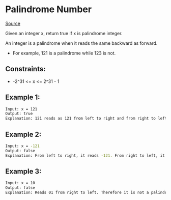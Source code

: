 # Palindrome Number
[Source](https://leetcode.com/problems/palindrome-number/)

Given an integer x, return true if x is palindrome integer.

An integer is a palindrome when it reads the same backward as forward.

 - For example, 121 is a palindrome while 123 is not.


## Constraints:

 - -2^31 <= x <= 2^31 - 1

## Example 1:
```sh
Input: x = 121
Output: true
Explanation: 121 reads as 121 from left to right and from right to left.
```

## Example 2:
```sh
Input: x = -121
Output: false
Explanation: From left to right, it reads -121. From right to left, it becomes 121-. Therefore it is not a palindrome.
```

## Example 3:
```sh
Input: x = 10
Output: false
Explanation: Reads 01 from right to left. Therefore it is not a palindrome.
```